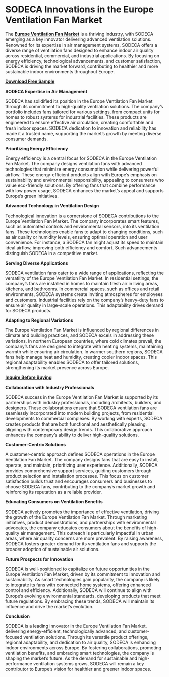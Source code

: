 # SODECA Innovations in the Europe Ventilation Fan Market

The **[Europe Ventilation Fan Market](https://www.nextmsc.com/report/europe-ventilation-fan-market)** is a thriving industry, with SODECA emerging as a key innovator delivering advanced ventilation solutions. Renowned for its expertise in air management systems, SODECA offers a diverse range of ventilation fans designed to enhance indoor air quality across residential, commercial, and industrial applications. By focusing on energy efficiency, technological advancements, and customer satisfaction, SODECA is driving the market forward, contributing to healthier and more sustainable indoor environments throughout Europe.

**[Download Free Sample](https://www.nextmsc.com/europe-ventilation-fan-market/request-sample)**

**SODECA Expertise in Air Management**

SODECA has solidified its position in the Europe Ventilation Fan Market through its commitment to high-quality ventilation solutions. The company’s portfolio includes fans tailored for various settings, from compact units for homes to robust systems for industrial facilities. These products are engineered to ensure effective air circulation, creating comfortable and fresh indoor spaces. SODECA dedication to innovation and reliability has made it a trusted name, supporting the market’s growth by meeting diverse consumer demands.

**Prioritizing Energy Efficiency**

Energy efficiency is a central focus for SODECA in the Europe Ventilation Fan Market. The company designs ventilation fans with advanced technologies that minimize energy consumption while delivering powerful airflow. These energy-efficient products align with Europe’s emphasis on sustainability and environmental responsibility, appealing to consumers who value eco-friendly solutions. By offering fans that combine performance with low power usage, SODECA enhances the market’s appeal and supports Europe’s green initiatives.

**Advanced Technology in Ventilation Design**

Technological innovation is a cornerstone of SODECA contributions to the Europe Ventilation Fan Market. The company incorporates smart features, such as automated controls and environmental sensors, into its ventilation fans. These technologies enable fans to adapt to changing conditions, such as air quality or humidity levels, ensuring optimal operation and user convenience. For instance, a SODECA fan might adjust its speed to maintain ideal airflow, improving both efficiency and comfort. Such advancements distinguish SODECA in a competitive market.

**Serving Diverse Applications**

SODECA ventilation fans cater to a wide range of applications, reflecting the versatility of the Europe Ventilation Fan Market. In residential settings, the company’s fans are installed in homes to maintain fresh air in living areas, kitchens, and bathrooms. In commercial spaces, such as offices and retail environments, SODECA systems create inviting atmospheres for employees and customers. Industrial facilities rely on the company’s heavy-duty fans to ensure air quality in large-scale operations. This adaptability drives demand for SODECA products.

**Adapting to Regional Variations**

The Europe Ventilation Fan Market is influenced by regional differences in climate and building practices, and SODECA excels in addressing these variations. In northern European countries, where cold climates prevail, the company’s fans are designed to integrate with heating systems, maintaining warmth while ensuring air circulation. In warmer southern regions, SODECA fans help manage heat and humidity, creating cooler indoor spaces. This regional adaptability enables SODECA to offer tailored solutions, strengthening its market presence across Europe.

**[Inquire Before Buying](https://www.nextmsc.com/europe-ventilation-fan-market/inquire-before-buying)**

**Collaboration with Industry Professionals**

SODECA success in the Europe Ventilation Fan Market is supported by its partnerships with industry professionals, including architects, builders, and designers. These collaborations ensure that SODECA ventilation fans are seamlessly incorporated into modern building projects, from residential developments to commercial complexes. By working with experts, SODECA creates products that are both functional and aesthetically pleasing, aligning with contemporary design trends. This collaborative approach enhances the company’s ability to deliver high-quality solutions.

**Customer-Centric Solutions**

A customer-centric approach defines SODECA operations in the Europe Ventilation Fan Market. The company designs fans that are easy to install, operate, and maintain, prioritizing user experience. Additionally, SODECA provides comprehensive support services, guiding customers through product selection and installation processes. This focus on customer satisfaction builds trust and encourages consumers and businesses to choose SODECA fans, contributing to the company’s market growth and reinforcing its reputation as a reliable provider.

**Educating Consumers on Ventilation Benefits**

SODECA actively promotes the importance of effective ventilation, driving the growth of the Europe Ventilation Fan Market. Through marketing initiatives, product demonstrations, and partnerships with environmental advocates, the company educates consumers about the benefits of high-quality air management. This outreach is particularly impactful in urban areas, where air quality concerns are more prevalent. By raising awareness, SODECA fosters greater demand for its ventilation fans and supports the broader adoption of sustainable air solutions.

**Future Prospects for Innovation**

SODECA is well-positioned to capitalize on future opportunities in the Europe Ventilation Fan Market, driven by its commitment to innovation and sustainability. As smart technologies gain popularity, the company is likely to integrate its fans with connected home systems, offering enhanced control and efficiency. Additionally, SODECA will continue to align with Europe’s evolving environmental standards, developing products that meet future regulations. By embracing these trends, SODECA will maintain its influence and drive the market’s evolution.

**Conclusion**

SODECA is a leading innovator in the Europe Ventilation Fan Market, delivering energy-efficient, technologically advanced, and customer-focused ventilation solutions. Through its versatile product offerings, regional adaptability, and dedication to air quality, SODECA is enhancing indoor environments across Europe. By fostering collaborations, promoting ventilation benefits, and embracing smart technologies, the company is shaping the market’s future. As the demand for sustainable and high-performance ventilation systems grows, SODECA will remain a key contributor to Europe’s vision for healthier and greener indoor spaces.
